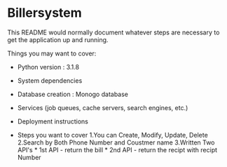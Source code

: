 # Billersystem

This README would normally document whatever steps are necessary to get the
application up and running.

Things you may want to cover:

* Python version : 3.1.8

* System dependencies

* Database creation : Monogo database

* Services (job queues, cache servers, search engines, etc.)

* Deployment instructions

* Steps you want to cover
 1.You can Create, Modify, Update, Delete
 2.Search by Both Phone Number and Coustmer name
 3.Written Two API's
      * 1st API - return the bill 
      * 2nd API - return the recipt with recipt Number
 
